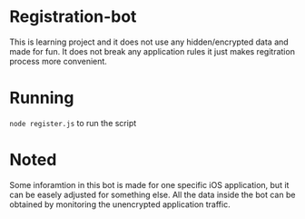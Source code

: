 # Registration-bot

This is learning project and it does not use any hidden/encrypted data and made for fun.
It does not break any application rules it just makes regitration process more convenient.

# Running
`node register.js` to run the script

# Noted
Some inforamtion in this bot is made for one specific iOS application, but it can be easely adjusted for something else.
All the data inside the bot can be obtained by monitoring the unencrypted application traffic.
